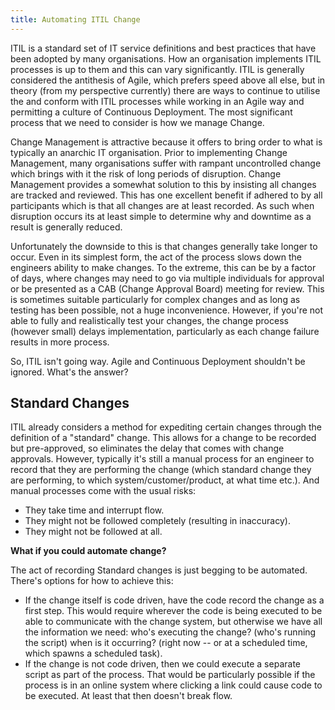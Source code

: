 ```yaml
---
title: Automating ITIL Change
---
```

ITIL is a standard set of IT service definitions and best practices that have been adopted by many organisations. How an organisation implements ITIL processes is up to them and this can vary significantly. ITIL is generally considered the antithesis  of Agile, which prefers speed above all else, but in theory (from my perspective currently) there are ways to continue to utilise the and conform with ITIL processes while working in an Agile way and permitting a culture of Continuous Deployment. The most significant process that we need to consider is how we manage Change.

Change Management is attractive because it offers to bring order to what is typically an anarchic IT organisation. Prior to implementing Change Management, many organisations suffer with rampant uncontrolled change which brings with it the risk of long periods of disruption. Change Management provides a somewhat solution to this by insisting all changes are tracked and reviewed. This has one excellent benefit if adhered to by all participants which is that all changes are at least recorded. As such when disruption occurs its at least simple to determine why and downtime as a result is generally reduced.

Unfortunately the downside to this is that changes generally take longer to occur. Even in its simplest form, the act of the process slows down the engineers ability to make changes. To the extreme, this can be by a factor of days, where changes may need to go via multiple individuals for approval or be presented as a CAB (Change Approval Board) meeting for review. This is sometimes suitable particularly for complex changes and as long as testing has been possible, not a huge inconvenience. However, if you're not able to fully and realistically test your changes, the change process (however small) delays implementation, particularly as each change failure results in more process.

So, ITIL isn't going way. Agile and Continuous Deployment shouldn't be ignored. What's the answer?

## Standard Changes

ITIL already considers a method for expediting certain changes through the definition of a "standard" change. This allows for a change to be recorded but pre-approved, so eliminates the delay that comes with change approvals. However, typically it's still a manual process for an engineer to record that they are performing the change (which standard change they are performing, to which system/customer/product, at what time etc.). And manual processes come with the usual risks:

- They take time and interrupt flow.
- They might not be followed completely (resulting in inaccuracy).
- They might not be followed at all.

**What if you could automate change?**

The act of recording Standard changes is just begging to be automated. There's options for how to achieve this:

- If the change itself is code driven, have the code record the change as a first step. This would require wherever the code is being executed to be able to communicate with the change system, but otherwise we have all the information we need: who's executing the change? (who's running the script) when is it occurring? (right now -- or at a scheduled time, which spawns a scheduled task).
- If the change is not code driven, then we could execute a separate script as part of the process. That would be particularly possible if the process is in an online system where clicking a link could cause code to be executed. At least that then doesn't break flow.
